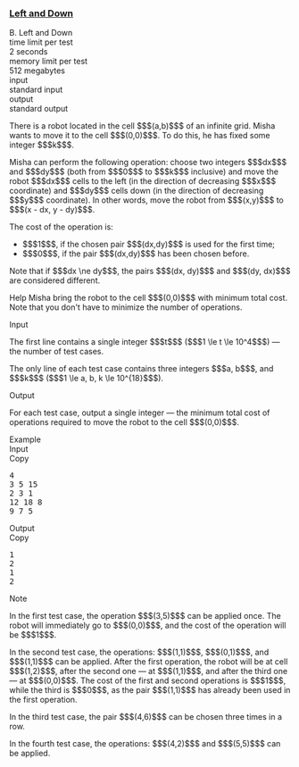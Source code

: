 <h3><a href="https://codeforces.com/contest/2125/problem/B" target="_blank" rel="noopener noreferrer">Left and Down</a></h3>

<div class="header"><div class="title">B. Left and Down</div><div class="time-limit"><div class="property-title">time limit per test</div>2 seconds</div><div class="memory-limit"><div class="property-title">memory limit per test</div>512 megabytes</div><div class="input-file input-standard"><div class="property-title">input</div>standard input</div><div class="output-file output-standard"><div class="property-title">output</div>standard output</div></div><div><p>There is a robot located in the cell $$$(a,b)$$$ of an infinite grid. Misha wants to move it to the cell $$$(0,0)$$$. To do this, he has fixed some integer $$$k$$$.</p><p>Misha can perform the following operation: choose two integers $$$dx$$$ and $$$dy$$$ (both from $$$0$$$ to $$$k$$$ inclusive) and move the robot $$$dx$$$ cells to the left (in the direction of decreasing $$$x$$$ coordinate) and $$$dy$$$ cells down (in the direction of decreasing $$$y$$$ coordinate). In other words, move the robot from $$$(x,y)$$$ to $$$(x - dx, y - dy)$$$.</p><p>The cost of the operation is: </p><ul> <li> $$$1$$$, if the chosen pair $$$(dx,dy)$$$ is used for the first time; </li><li> $$$0$$$, if the pair $$$(dx,dy)$$$ has been chosen before. </li></ul><p>Note that if $$$dx \ne dy$$$, the pairs $$$(dx, dy)$$$ and $$$(dy, dx)$$$ are considered different.</p><p>Help Misha bring the robot to the cell $$$(0,0)$$$ with minimum total cost. Note that you don't have to minimize the number of operations.</p></div><div class="input-specification"><div class="section-title">Input</div><p>The first line contains a single integer $$$t$$$ ($$$1 \le t \le 10^4$$$) — the number of test cases.</p><p>The only line of each test case contains three integers $$$a, b$$$, and $$$k$$$ ($$$1 \le a, b, k \le 10^{18}$$$).</p></div><div class="output-specification"><div class="section-title">Output</div><p>For each test case, output a single integer — the minimum total cost of operations required to move the robot to the cell $$$(0,0)$$$.</p></div><div class="sample-tests"><div class="section-title">Example</div><div class="sample-test"><div class="input"><div class="title">Input<div title="Copy" data-clipboard-target="#id008288960285479796" id="id005709948393312276" class="input-output-copier">Copy</div></div><pre id="id008288960285479796"><div class="test-example-line test-example-line-even test-example-line-0">4</div><div class="test-example-line test-example-line-odd test-example-line-1">3 5 15</div><div class="test-example-line test-example-line-even test-example-line-2">2 3 1</div><div class="test-example-line test-example-line-odd test-example-line-3">12 18 8</div><div class="test-example-line test-example-line-even test-example-line-4">9 7 5</div></pre></div><div class="output"><div class="title">Output<div title="Copy" data-clipboard-target="#id009816225456698798" id="id009351432947488776" class="input-output-copier">Copy</div></div><pre id="id009816225456698798">1
2
1
2
</pre></div></div></div><div class="note"><div class="section-title">Note</div><p>In the first test case, the operation $$$(3,5)$$$ can be applied once. The robot will immediately go to $$$(0,0)$$$, and the cost of the operation will be $$$1$$$.</p><p>In the second test case, the operations: $$$(1,1)$$$, $$$(0,1)$$$, and $$$(1,1)$$$ can be applied. After the first operation, the robot will be at cell $$$(1,2)$$$, after the second one — at $$$(1,1)$$$, and after the third one — at $$$(0,0)$$$. The cost of the first and second operations is $$$1$$$, while the third is $$$0$$$, as the pair $$$(1,1)$$$ has already been used in the first operation.</p><p>In the third test case, the pair $$$(4,6)$$$ can be chosen three times in a row.</p><p>In the fourth test case, the operations: $$$(4,2)$$$ and $$$(5,5)$$$ can be applied.</p></div>